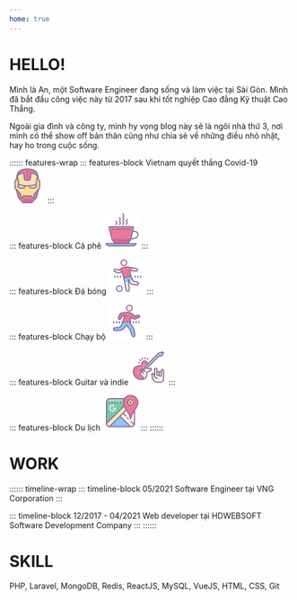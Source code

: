 ```yaml
---
home: true
---
```


# HELLO!
Mình là An, một Software Engineer đang sống và làm việc tại Sài Gòn.
Mình đã bắt đầu công việc này từ 2017 sau khi tốt nghiệp Cao đẳng Kỹ thuật Cao Thắng.

Ngoài gia đình và công ty, mình hy vọng blog này sẽ là ngôi nhà thứ 3, nơi mình có thể show off bản thân cũng như chia sẻ về những điều nhỏ nhặt, hay ho trong cuộc sống.

:::::: features-wrap
::: features-block Vietnam quyết thắng Covid-19
![ironman](/images/hobbies/iron-man.png)
:::

::: features-block Cà phê
![cafe](/images/hobbies/cafe.png)
:::

::: features-block Đá bóng
![soccer](/images/hobbies/soccer.png)
:::

::: features-block Chạy bộ
![running](/images/hobbies/running.png)
:::

::: features-block Guitar và indie
![music](/images/hobbies/rock-music.png)
:::

::: features-block Du lịch
![maps](/images/hobbies/google-maps.png)
:::
::::::

# WORK
:::::: timeline-wrap
::: timeline-block 05/2021
Software Engineer tại VNG Corporation
:::

::: timeline-block 12/2017 - 04/2021
Web developer tại HDWEBSOFT Software Development Company
:::
::::::

# SKILL
PHP,
Laravel,
MongoDB,
Redis,
ReactJS,
MySQL,
VueJS,
HTML,
CSS,
Git
